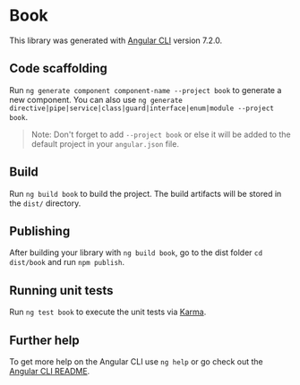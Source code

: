 # Book

This library was generated with [Angular CLI](https://github.com/angular/angular-cli) version 7.2.0.

## Code scaffolding

Run `ng generate component component-name --project book` to generate a new component. You can also use `ng generate directive|pipe|service|class|guard|interface|enum|module --project book`.
> Note: Don't forget to add `--project book` or else it will be added to the default project in your `angular.json` file. 

## Build

Run `ng build book` to build the project. The build artifacts will be stored in the `dist/` directory.

## Publishing

After building your library with `ng build book`, go to the dist folder `cd dist/book` and run `npm publish`.

## Running unit tests

Run `ng test book` to execute the unit tests via [Karma](https://karma-runner.github.io).

## Further help

To get more help on the Angular CLI use `ng help` or go check out the [Angular CLI README](https://github.com/angular/angular-cli/blob/master/README.md).
